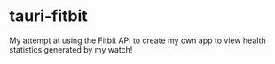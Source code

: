 # tauri-fitbit
My attempt at using the Fitbit API to create my own app to view health statistics generated by my watch!
